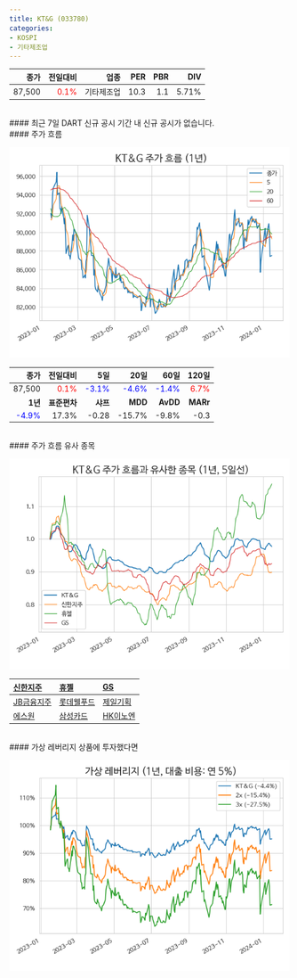 ```yaml
---
title: KT&G (033780)
categories:
- KOSPI
- 기타제조업
---
```


|**종가**|**전일대비**|**업종**|**PER**|**PBR**|**DIV**|
|-------:|-----------:|-------:|------:|------:|------:|
|87,500|<span style="color: red">0.1%</span>|기타제조업|10.3|1.1|5.71%|

<!-- more -->

<br>
#### 최근 7일 DART 신규 공시<a id="dart"></a>
기간 내 신규 공시가 없습니다.

<br>
#### 주가 흐름<a id="price"></a>

![033780](/assets/images/stock/033780.png)

|**종가**|**전일대비**|**5일**|**20일**|**60일**|**120일**|
|-------:|-----------:|------:|-------:|-------:|--------:|
| 87,500 | <span style="color: red">0.1%</span> | <span style="color: blue">-3.1%</span> | <span style="color: blue">-4.6%</span> | <span style="color: blue">-1.4%</span> | <span style="color: red">6.7%</span> |
|**1년**|**표준편차**|**샤프**|**MDD**|**AvDD**|**MARr**|
| <span style="color: blue">-4.9%</span> | 17.3% | -0.28 | -15.7% | -9.8% | -0.3 |

<br>
#### 주가 흐름 유사 종목<a id="corr"></a>

![033780](/assets/images/stock/033780_corr.png)

| [신한지주](/055550/) | [휴젤](/145020/) | [GS](/078930/) |
|:---------------------------------------|:---------------------------------------|:---------------------------------------|
| [JB금융지주](/175330/) | [롯데웰푸드](/280360/) | [제일기획](/030000/) |
| [에스원](/012750/) | [삼성카드](/029780/) | [HK이노엔](/195940/) |

<br>
#### 가상 레버리지 상품에 투자했다면<a id="2x"></a>

![033780](/assets/images/stock/033780_2x.png)

[^corr]: 상관계수를 이용하여 분석하였습니다.